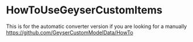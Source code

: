# HowToUseGeyserCustomItems
This is for the automatic converter version if you are looking for a manually https://github.com/GeyserCustomModelData/HowTo
